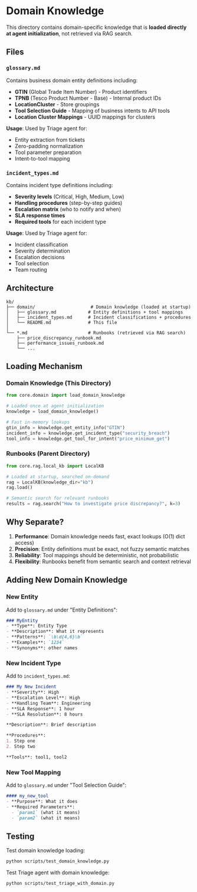 # Domain Knowledge

This directory contains domain-specific knowledge that is **loaded directly at agent initialization**, not retrieved via RAG search.

## Files

### `glossary.md`
Contains business domain entity definitions including:
- **GTIN** (Global Trade Item Number) - Product identifiers
- **TPNB** (Tesco Product Number - Base) - Internal product IDs
- **LocationCluster** - Store groupings
- **Tool Selection Guide** - Mapping of business intents to API tools
- **Location Cluster Mappings** - UUID mappings for clusters

**Usage**: Used by Triage agent for:
- Entity extraction from tickets
- Zero-padding normalization
- Tool parameter preparation
- Intent-to-tool mapping

### `incident_types.md`
Contains incident type definitions including:
- **Severity levels** (Critical, High, Medium, Low)
- **Handling procedures** (step-by-step guides)
- **Escalation matrix** (who to notify and when)
- **SLA response times**
- **Required tools** for each incident type

**Usage**: Used by Triage agent for:
- Incident classification
- Severity determination
- Escalation decisions
- Tool selection
- Team routing

## Architecture

```
kb/
├── domain/                     # Domain knowledge (loaded at startup)
│   ├── glossary.md            # Entity definitions + tool mappings
│   ├── incident_types.md      # Incident classifications + procedures
│   └── README.md              # This file
│
└── *.md                       # Runbooks (retrieved via RAG search)
    ├── price_discrepancy_runbook.md
    ├── performance_issues_runbook.md
    └── ...
```

## Loading Mechanism

### Domain Knowledge (This Directory)
```python
from core.domain import load_domain_knowledge

# Loaded once at agent initialization
knowledge = load_domain_knowledge()

# Fast in-memory lookups
gtin_info = knowledge.get_entity_info("GTIN")
incident_info = knowledge.get_incident_type("security_breach")
tool_info = knowledge.get_tool_for_intent("price_minimum_get")
```

### Runbooks (Parent Directory)
```python
from core.rag.local_kb import LocalKB

# Loaded at startup, searched on-demand
rag = LocalKB(knowledge_dir="kb")
rag.load()

# Semantic search for relevant runbooks
results = rag.search("How to investigate price discrepancy?", k=3)
```

## Why Separate?

1. **Performance**: Domain knowledge needs fast, exact lookups (O(1) dict access)
2. **Precision**: Entity definitions must be exact, not fuzzy semantic matches
3. **Reliability**: Tool mappings should be deterministic, not probabilistic
4. **Flexibility**: Runbooks benefit from semantic search and context retrieval

## Adding New Domain Knowledge

### New Entity
Add to `glossary.md` under "Entity Definitions":
```markdown
### MyEntity
- **Type**: Entity Type
- **Description**: What it represents
- **Patterns**: `\b\d{4,6}\b`
- **Examples**: `1234`
- **Synonyms**: other names
```

### New Incident Type
Add to `incident_types.md`:
```markdown
### My New Incident
- **Severity**: High
- **Escalation Level**: High
- **Handling Team**: Engineering
- **SLA Response**: 1 hour
- **SLA Resolution**: 8 hours

**Description**: Brief description

**Procedures**:
1. Step one
2. Step two

**Tools**: tool1, tool2
```

### New Tool Mapping
Add to `glossary.md` under "Tool Selection Guide":
```markdown
#### my_new_tool
- **Purpose**: What it does
- **Required Parameters**:
  - `param1` (what it means)
  - `param2` (what it means)
```

## Testing

Test domain knowledge loading:
```bash
python scripts/test_domain_knowledge.py
```

Test Triage agent with domain knowledge:
```bash
python scripts/test_triage_with_domain.py
```

